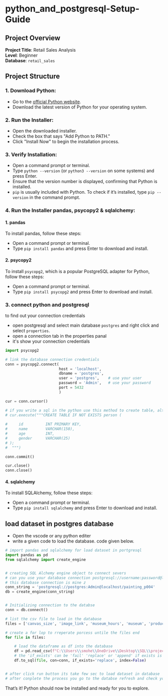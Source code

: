# python_and_postgresql-Setup-Guide

## Project Overview

**Project Title**: Retail Sales Analysis  
**Level**: Beginner  
**Database**: `retail_sales`

## Project Structure

### 1. Download Python:
- Go to the [official Python website](https://www.python.org/downloads/).
- Download the latest version of Python for your operating system.


### 2. Run the Installer:
- Open the downloaded installer.
- Check the box that says "Add Python to PATH."
- Click "Install Now" to begin the installation process.


 ### 3. Verify Installation:
- Open a command prompt or terminal.
- Type `python --version` (or `python3 --version` on some systems) and press Enter.
- Ensure that the version number is displayed, confirming that Python is installed.
- `pip` is usually included with Python. To check if it’s installed, type `pip --version` in the command prompt.


### 4. Run the Installer pandas, psycopy2 & sqlalchemy:

#### 1. pandas
To install pandas, follow these steps:
- Open a command prompt or terminal.
- Type `pip install pandas` and press Enter to download and install.


#### 2. psycopy2
To install `psycopg2`, which is a popular PostgreSQL adapter for Python, follow these steps:
- Open a command prompt or terminal.
- Type `pip install psycopg2` and press Enter to download and install.

### 3. connect python and postgresql
to find out your connection credentials
- open postgresql and select main database `postgres` and right click and select `properties`.
- open a connection tab in the properties panal
- it's show your connection credentials

```python
import psycopg2

# link the database connection credentials
conn = psycopg2.connect(
                        host = 'localhost', 
                        dbname = 'postgres', 
                        user = 'postgres',    # use your user
                        password = 'Admin',   # use your password
                        port = 5432
                        )

cur = conn.cursor()

# if you write a sql in the python use this method to create table, alter table, insert data & etc..
# cur.execute("""CREATE TABLE IF NOT EXISTS person (
            
#     id          INT PRIMARY KEY,
#     name        VARCHAR(150),
#     age         INT,
#     gender      VARCHAR(25)
# );
#  """)

conn.commit()

cur.close()
conn.close()
```


#### 4. sqlalchemy
To install SQLAlchemy, follow these steps:
- Open a command prompt or terminal.
- Type `pip install sqlalchemy` and press Enter to download and install.


## load dataset in postgres database
- Open the vscode or any python editer
- write a given code to load the database. code given below.

```python
# import pandas and sqlalchemy for load dataset in portgresql
import pandas as pd
from sqlalchemy import create_engine


# creating SQL Alchemy engine object to connect severs
# can you use your database connection postgresql://username:password@localhost/database
# this database connection is mine z
conn_string = 'postgresql://postgres:Admin@localhost/painting_p004'
db = create_engine(conn_string)


# Initializing connection to the databse
conn = db.connect()

# list the csv file to load in the database
files = ['canvas_size', 'image_link', 'museum_hours', 'museum', 'product_size', 'subject', 'work']

# create a for lop to rreperate porcess untile the files end 
for file in files:

    # load the dataframe as df into the database 
    df = pd.read_csv(f"C:\\Users\\smohe\\OneDrive\\Desktop\\SQL\\projects\\project_004\\dataset\\{file}.csv")
    # the 'if_exists' can be 'fail' 'replace' or 'append' if exists is check the talble already exists or not if exists this step replace a table
    df.to_sql(file, con=conn, if_exists='replace', index=False)


# after click run button its take few sec to load dataset in database 
# after conplete the process you go to the databse refresh and check your databse 
```


That’s it! Python should now be installed and ready for you to explore.
